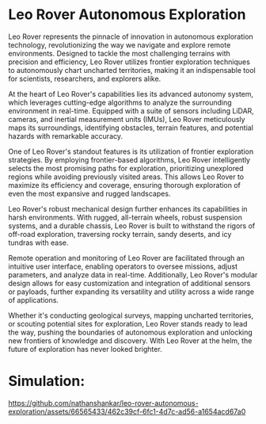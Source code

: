 # Leo Rover Autonomous Exploration

Leo Rover represents the pinnacle of innovation in autonomous exploration technology, revolutionizing the way we navigate and explore remote environments. Designed to tackle the most challenging terrains with precision and efficiency, Leo Rover utilizes frontier exploration techniques to autonomously chart uncharted territories, making it an indispensable tool for scientists, researchers, and explorers alike.

At the heart of Leo Rover's capabilities lies its advanced autonomy system, which leverages cutting-edge algorithms to analyze the surrounding environment in real-time. Equipped with a suite of sensors including LiDAR, cameras, and inertial measurement units (IMUs), Leo Rover meticulously maps its surroundings, identifying obstacles, terrain features, and potential hazards with remarkable accuracy.

One of Leo Rover's standout features is its utilization of frontier exploration strategies. By employing frontier-based algorithms, Leo Rover intelligently selects the most promising paths for exploration, prioritizing unexplored regions while avoiding previously visited areas. This allows Leo Rover to maximize its efficiency and coverage, ensuring thorough exploration of even the most expansive and rugged landscapes.

Leo Rover's robust mechanical design further enhances its capabilities in harsh environments. With rugged, all-terrain wheels, robust suspension systems, and a durable chassis, Leo Rover is built to withstand the rigors of off-road exploration, traversing rocky terrain, sandy deserts, and icy tundras with ease.

Remote operation and monitoring of Leo Rover are facilitated through an intuitive user interface, enabling operators to oversee missions, adjust parameters, and analyze data in real-time. Additionally, Leo Rover's modular design allows for easy customization and integration of additional sensors or payloads, further expanding its versatility and utility across a wide range of applications.

Whether it's conducting geological surveys, mapping uncharted territories, or scouting potential sites for exploration, Leo Rover stands ready to lead the way, pushing the boundaries of autonomous exploration and unlocking new frontiers of knowledge and discovery. With Leo Rover at the helm, the future of exploration has never looked brighter.



# Simulation:
https://github.com/nathanshankar/leo-rover-autonomous-exploration/assets/66565433/462c39cf-6fc1-4d7c-ad56-a1654acd67a0

